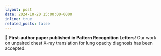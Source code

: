 ```yaml
---
layout: post
date: 2024-10-20 15:00:00-0000
inline: true
related_posts: false
---
```


📰 **First-author paper published in Pattern Recognition Letters**! Our work on unpaired chest X-ray translation for lung opacity diagnosis has been accepted.